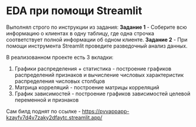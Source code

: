 # EDA при помощи Streamlit

Выполнял строго по инструкции из задания:
**Задание 1** - Соберите всю информацию о клиентах в одну таблицу, где одна строчка соответствует полной информации об одном клиенте.
**Задание 2** - При помощи инструмента Streamlit проведите разведочный анализ данных.


В реализованном проекте есть 3 вкладки:
1. Графики распределения + статистика - построение графиков распределений признаков и вычисление числовых характеристик распределения числовых столбцов
2. Матрица корреляций - построение матрицы корреляций
3. График зависимостей - построение графиков зависимостей целевой переменной и признаков


Сам билд поднят по ссылке - https://pvvappapp-kzayfv7d4v7zaky2dfaytc.streamlit.app/
